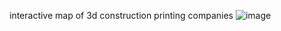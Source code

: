 interactive map of 3d construction printing companies
![image](https://github.com/bablowsky/portfolio/assets/13076388/91085c42-eba6-4acb-ae38-b796770eec30)


